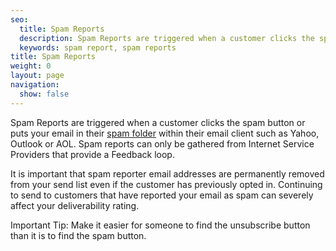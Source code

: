 ```yaml
---
seo:
  title: Spam Reports
  description: Spam Reports are triggered when a customer clicks the spam button in their email client.
  keywords: spam report, spam reports
title: Spam Reports
weight: 0
layout: page
navigation:
  show: false
---
```


Spam Reports are triggered when a customer clicks the spam button or puts your email in their [spam folder]({{root_url}}/glossary/bulk-mail-folder.html) within their email client such as Yahoo, Outlook or AOL. Spam reports can only be gathered from Internet Service Providers that provide a Feedback loop.

It is important that spam reporter email addresses are permanently removed from your send list even if the customer has previously opted in. Continuing to send to customers that have reported your email as spam can severely affect your deliverability rating.

<call-out>
Important Tip: Make it easier for someone to find the unsubscribe button than it is to find the spam button.
</call-out>


